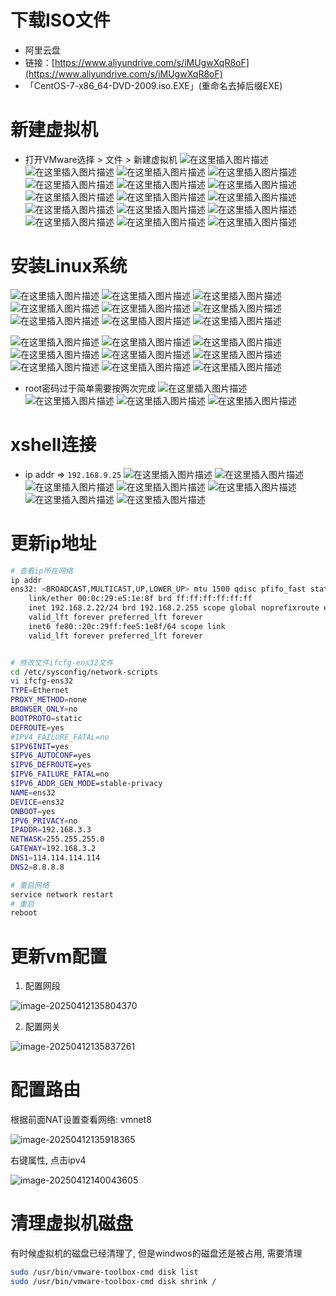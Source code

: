 # 下载ISO文件
- 阿里云盘
- 链接：[https://www.aliyundrive.com/s/iMUgwXqR8oF](https://www.aliyundrive.com/s/iMUgwXqR8oF)
- 「CentOS-7-x86_64-DVD-2009.iso.EXE」(重命名去掉后缀EXE)

# 新建虚拟机
- 打开VMware选择 > 文件 > 新建虚拟机
![在这里插入图片描述](../../picture/fd45a0dc264080ea16aa6f851d975917.png)
![在这里插入图片描述](../../picture/041939d72f346f3d3fd6a8065d23b0f2.png)
![在这里插入图片描述](../../picture/728c97d302e1edaa0d1d84eb30921dac.png)
![在这里插入图片描述](../../picture/aea55a51b9fa18ae168f0c502239416f.png)
![在这里插入图片描述](../../picture/b35366d433d74e6a4b8ecbd4280a7c04.png)
![在这里插入图片描述](../../picture/23af7c4243ae064cb0186dcffb477fa1.png)
![在这里插入图片描述](../../picture/48b5fe7ab8fe4cb9e072dbbd530dd4ca.png)
![在这里插入图片描述](../../picture/3157c4c10391cee84cad148734578134.png)
![在这里插入图片描述](../../picture/d137d2bc2b9c55d0cca4be5d6abad607.png)
![在这里插入图片描述](../../picture/c927d609fd808b6bb42725eeb592f9a1.png)
![在这里插入图片描述](../../picture/dd69c1fe1d3bab212347d359a24cb85a.png)
![在这里插入图片描述](../../picture/61e8319c5fc9f605e44e02b39da423ea.png)
![在这里插入图片描述](../../picture/015023919fad491244fd08eb406fd22f.png)
![在这里插入图片描述](../../picture/e477b5378b36de0541305bc12f381e43.png)
![在这里插入图片描述](../../picture/b27bebaf18ff20936ca545aa1feacf63.png)
![在这里插入图片描述](../../picture/ff480086e13caa37b4a2a0c71664e721.png)
# 安装Linux系统
![在这里插入图片描述](../../picture/b336f8a3298334368ad8fd34c7b52b6d.png)
![在这里插入图片描述](../../picture/c8feed542c63ee47e7618e09dc06e7db.png)
![在这里插入图片描述](../../picture/1e94297aa5a65512eda57cab786f5e63.png)
![在这里插入图片描述](../../picture/598907ad3db16878f374f4babe0de07f.png)
![在这里插入图片描述](../../picture/880277bd070837dcacaa4a86196ca40f.png)
![在这里插入图片描述](../../picture/f9d7335143763113871132b50bac9af5.png)
![在这里插入图片描述](../../picture/318da8dcda7b991c997297d55fa92b88.png)
![在这里插入图片描述](../../picture/3a2e4fa992238d007903dfffd3a9e20a.png)
![在这里插入图片描述](../../picture/6df1a4b67d72ee0f6f4f4ca10233f323.png)

![在这里插入图片描述](../../picture/3ca7b80eda22def8b9621eac62a67207.png)
![在这里插入图片描述](../../picture/3455589e55a370ebcd4ab13929791aaf.png)
![在这里插入图片描述](../../picture/44a3f7316df05d8b3c1d5a376733decd.png)
![在这里插入图片描述](../../picture/6b184fdbfdd9a370dfefa4058bbae0e0.png)
![在这里插入图片描述](../../picture/5971dda10aed591a7d1572cce851b651.png)
![在这里插入图片描述](../../picture/b060b16e6f4dfc3a27dcb4ebcfb1d06c.png)
![在这里插入图片描述](../../picture/3687b0badc1d333fea78ee11b5bb392d.png)
![在这里插入图片描述](../../picture/aab21576f2a3a0c99fd1eba3b3411bb2.png)
![在这里插入图片描述](../../picture/f8a2e79534481f3fd7cd5e14a6e4ce9e.png)
- root密码过于简单需要按两次完成
![在这里插入图片描述](../../picture/d22faa671863aac19c290986ecf4593e.png)
![在这里插入图片描述](../../picture/4f3c53921f3957c6c0086c6f1abdadbf.png)
![在这里插入图片描述](../../picture/f9b68c280698f12859f448e556f89f96.png)
![在这里插入图片描述](../../picture/1c66af9d14476444c68ec3de9cd5c9ed.png)
# xshell连接
- ip addr => `192.168.9.25`
![在这里插入图片描述](../../picture/3e99da5ed16ad9577961cfe1387d80de.png)
![在这里插入图片描述](../../picture/eb5e4f26d606586d1eed70ab63bbef67.png)
![在这里插入图片描述](../../picture/5429ebfcd46e0e3fa62ae7258724bbf8.png)
![在这里插入图片描述](../../picture/134b57fd28a2682233f6f86e97b1cff7.png)
![在这里插入图片描述](../../picture/87d4b64238fb9408f5a65f7181a9316c.png)
![在这里插入图片描述](../../picture/65834831f6fe0e6f52b5fd3f66f14274.png)
![在这里插入图片描述](../../picture/3b3af0d22759df633dfb8a1e3a38de4a.png)



# 更新ip地址

```sh
# 查看ip所在网络
ip addr
ens32: <BROADCAST,MULTICAST,UP,LOWER_UP> mtu 1500 qdisc pfifo_fast state UP group default qlen 1000
    link/ether 00:0c:29:e5:1e:8f brd ff:ff:ff:ff:ff:ff
    inet 192.168.2.22/24 brd 192.168.2.255 scope global noprefixroute ens32
    valid_lft forever preferred_lft forever
    inet6 fe80::20c:29ff:fee5:1e8f/64 scope link
    valid_lft forever preferred_lft forever


# 修改文件ifcfg-ens32文件
cd /etc/sysconfig/network-scripts
vi ifcfg-ens32
TYPE=Ethernet
PROXY_METHOD=none
BROWSER_ONLY=no
BOOTPROTO=static
DEFROUTE=yes
#IPV4_FAILURE_FATAL=no
$IPV6INIT=yes
$IPV6_AUTOCONF=yes
$IPV6_DEFROUTE=yes
$IPV6_FAILURE_FATAL=no
$IPV6_ADDR_GEN_MODE=stable-privacy
NAME=ens32
DEVICE=ens32
ONBOOT=yes
IPV6_PRIVACY=no
IPADDR=192.168.3.3
NETWASK=255.255.255.0
GATEWAY=192.168.3.2
DNS1=114.114.114.114
DNS2=8.8.8.8

# 重启网络
service network restart
# 重启
reboot
```

# 更新vm配置

1. 配置网段

![image-20250412135804370](../../picture/image-20250412135804370.png)

2. 配置网关

![image-20250412135837261](../../picture/image-20250412135837261.png)



# 配置路由

根据前面NAT设置查看网络: vmnet8

![image-20250412135918365](../../picture/image-20250412135918365.png)



右键属性, 点击ipv4

![image-20250412140043605](../../picture/image-20250412140043605.png)

# 清理虚拟机磁盘

有时候虚拟机的磁盘已经清理了, 但是windwos的磁盘还是被占用, 需要清理

```sh
sudo /usr/bin/vmware-toolbox-cmd disk list
sudo /usr/bin/vmware-toolbox-cmd disk shrink /
```

